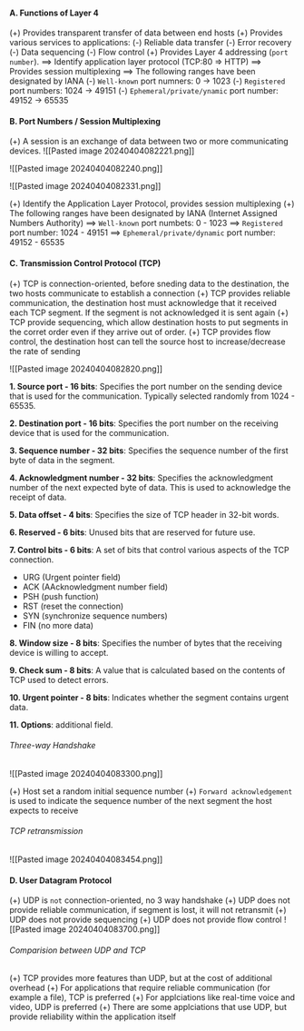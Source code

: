 #### A. Functions of Layer 4
(+) Provides transparent transfer of data between end hosts
(+) Provides various services to applications:
	(-) Reliable data transfer
	(-) Error recovery
	(-) Data sequencing
	(-) Flow control
(+) Provides Layer 4 addressing (`port number`).
	==> Identify application layer protocol (TCP:80 => HTTP)
	==> Provides session multiplexing
	==> The following ranges have been designated by IANA
		(-) `Well-known` port numners: 0 -> 1023
		(-) `Registered` port numbers: 1024 -> 49151
		(-) `Ephemeral/private/ynamic` port number: 49152 -> 65535

#### B. Port Numbers / Session Multiplexing
(+) A session is an exchange of data between two or more communicating devices.
![[Pasted image 20240404082221.png]]

![[Pasted image 20240404082240.png]]

![[Pasted image 20240404082331.png]]

(+) Identify the Application Layer Protocol, provides session multiplexing
(+) The following ranges have been designated by IANA (Internet Assigned Numbers Authority)
==> `Well-known` port numbets: 0 - 1023
==> `Registered` port number: 1024 - 49151
==> `Ephemeral/private/dynamic` port number: 49152 - 65535

#### C. Transmission Control Protocol (TCP)
(+) TCP is connection-oriented, before sneding data to the destination, the two hosts communicate to establish a connection
(+) TCP provides reliable communication, the destination host must acknowledge that it received each TCP segment. If the segment is not acknowledged it is sent again
(+) TCP provide sequencing, which allow destination hosts to put segments in the corret order even if they arrive out of order.
(+) TCP provides flow control, the destination host can tell the source host to increase/decrease the rate of sending

![[Pasted image 20240404082820.png]]

**1. Source port - 16 bits**: Specifies the port number on the sending device that is used for the communication. Typically selected randomly from 1024 - 65535.

**2. Destination port - 16 bits**: Specifies the port number on the receiving device that is used for the communication.

**3. Sequence number - 32 bits**: Specifies the sequence number of the first byte of data in the segment. 

**4. Acknowledgment number - 32 bits**: Specifies the acknowledgment number of the next expected byte of data. This is used to acknowledge the receipt of data.

**5. Data offset - 4 bits**: Specifies the size of TCP header in 32-bit words.

**6. Reserved - 6 bits**: Unused bits that are reserved for future use.

**7. Control bits - 6 bits**: A set of bits that control various aspects of the TCP connection.
+ URG (Urgent pointer field)
+ ACK (AAcknowledgment number field)
+ PSH (push function)
+ RST (reset the connection)
+ SYN (synchronize sequence numbers)
+ FIN (no more data)

**8. Window size - 8 bits**: Specifies the number of bytes that the receiving device is willing to accept.

**9. Check sum - 8 bits**: A value that is calculated based on the contents of TCP used to detect errors.

**10. Urgent pointer - 8 bits**: Indicates whether the segment contains urgent data.

**11. Options**: additional field.

###### Three-way Handshake
![[Pasted image 20240404083300.png]]

(+) Host set a random initial sequence number
(+) `Forward acknowledgement` is used to indicate the sequence number of the next segment the host expects to receive

###### TCP retransmission
![[Pasted image 20240404083454.png]]

#### D. User Datagram Protocol
(+) UDP is `not` connection-oriented, no 3 way handshake
(+) UDP does not provide reliable communication, if segment is lost, it will not retransmit
(+) UDP does not provide sequencing
(+) UDP does not provide flow control
![[Pasted image 20240404083700.png]]

###### Comparision between UDP and TCP
(+) TCP provides more features than UDP, but at the cost of additional overhead
(+) For applications that require reliable communication (for example a file), TCP is preferred
(+) For applciations like real-time voice and video, UDP is preferred
(+) There are some applciations that use UDP, but provide reliability within the application itself
